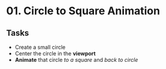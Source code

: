 # 01. Circle to Square Animation

## Tasks
- Create a small circle
- Center the circle in the **viewport**
- **Animate** that circle *to a square* and *back to circle*
